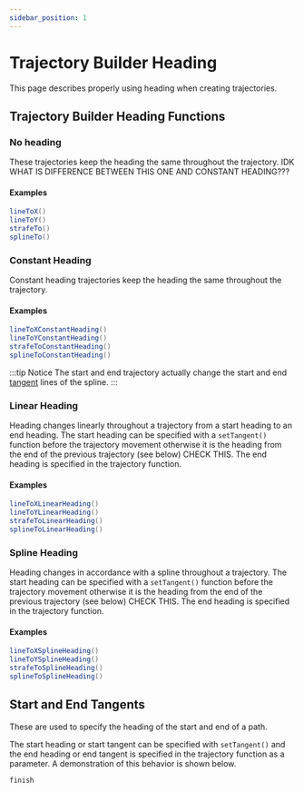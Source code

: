 ```yaml
---
sidebar_position: 1
---
```


# Trajectory Builder Heading
This page describes properly using heading when creating trajectories.

## Trajectory Builder Heading Functions

### No heading
These trajectories keep the heading the same throughout the trajectory. IDK WHAT IS DIFFERENCE BETWEEN THIS ONE AND CONSTANT HEADING???

#### Examples
```java
lineToX()
lineToY()
strafeTo()
splineTo()
```

### Constant Heading
Constant heading trajectories keep the heading the same throughout the trajectory.

#### Examples
```java
lineToXConstantHeading()
lineToYConstantHeading()
strafeToConstantHeading()
splineToConstantHeading()
```

:::tip Notice
The start and end trajectory actually change the start and end [tangent](https://en.wikipedia.org/wiki/Tangent) lines of the spline.
:::
### Linear Heading
Heading changes linearly throughout a trajectory from a start heading to an end heading. The start heading can be specified with a `setTangent()` function before the trajectory movement otherwise it is the heading from the end of the previous trajectory (see below) CHECK THIS. The end heading is specified in the trajectory function.

#### Examples
```java
lineToXLinearHeading()
lineToYLinearHeading()
strafeToLinearHeading()
splineToLinearHeading()
```

### Spline Heading
Heading changes in accordance with a spline throughout a trajectory. The start heading can be specified with a `setTangent()` function before the trajectory movement otherwise it is the heading from the end of the previous trajectory (see below) CHECK THIS. The end heading is specified in the trajectory function.

#### Examples
```java
lineToXSplineHeading()
lineToYSplineHeading()
strafeToSplineHeading()
splineToSplineHeading()
```

## Start and End Tangents
These are used to specify the heading of the start and end of a path.

The start heading or start tangent can be specified with `setTangent()` and the end heading or end tangent is specified in the trajectory function as a parameter. A demonstration of this behavior is shown below.

```java
finish
```